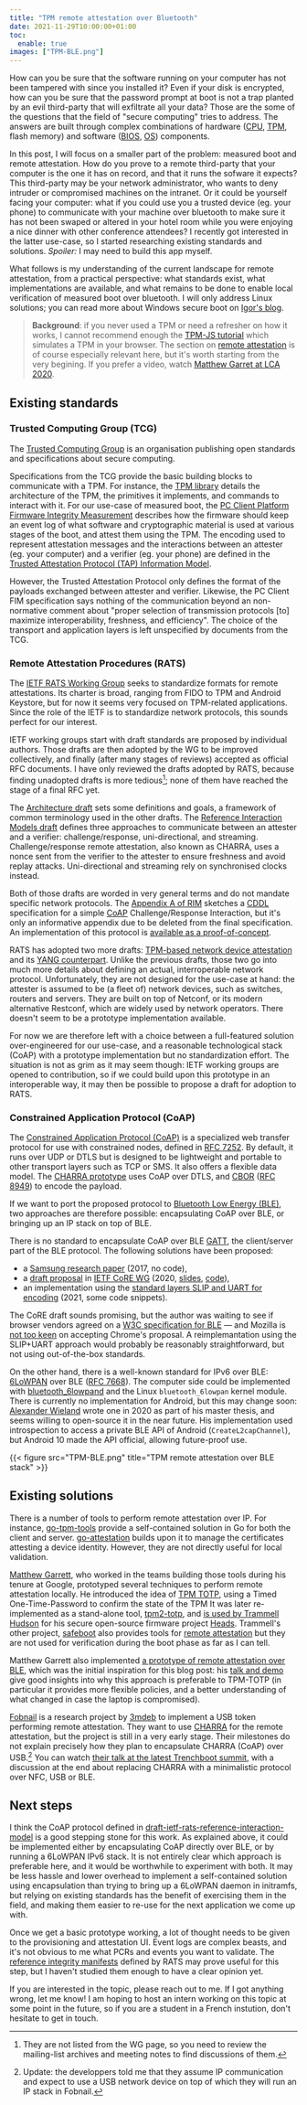 ```yaml
---
title: "TPM remote attestation over Bluetooth"
date: 2021-11-29T10:00:00+01:00
toc:
  enable: true
images: ["TPM-BLE.png"]
---
```


How can you be sure that the software running on your computer has not been tampered with since you installed it?
Even if your disk is encrypted, how can you be sure that the password prompt at boot is not a trap planted by an evil third-party that will exfiltrate all your data?
Those are the some of the questions that the field of "secure computing" tries to address.
The answers are built through complex combinations of hardware ([CPU](https://en.wikipedia.org/wiki/Central_processing_unit), [TPM](https://en.wikipedia.org/wiki/Trusted_Platform_Module), flash memory) and software ([BIOS](https://en.wikipedia.org/wiki/BIOS), [OS](https://en.wikipedia.org/wiki/Operating_system)) components.

In this post, I will focus on a smaller part of the problem: measured boot and remote attestation.
How do you prove to a remote third-party that your computer is the one it has on record, and that it runs the sofware it expects?
This third-party may be your network administrator, who wants to deny intruder or compromised machines on the intranet.
Or it could be yourself facing your computer: what if you could use you a trusted device (eg. your phone) to communicate with your machine over bluetooth to make sure it has not been swaped or altered in your hotel room while you were enjoying a nice dinner with other conference attendees?
I recently got interested in the latter use-case, so I started researching existing standards and solutions.
*Spoiler:* I may need to build this app myself.

What follows is my understanding of the current landscape for remote attestation, from a practical perspective:
what standards exist, what implementations are available, and what remains to be done to enable local verification of measured boot over bluetooth.
I will only address Linux solutions; you can read more about Windows secure boot on [Igor's blog](https://igor-blue.github.io/2021/02/04/secure-boot.html).

> **Background**: if you never used a TPM or need a refresher on how it works, I cannot recommend enough the [TPM-JS tutorial](https://google.github.io/tpm-js) which simulates a TPM in your browser.
> The section on [remote attestation](https://google.github.io/tpm-js/#pg_attestation) is of course especially relevant here, but it's worth starting from the very begining.
> If you prefer a video, watch [Matthew Garret at LCA 2020](https://www.youtube.com/watch?v=FobfM9S9xSI).

## Existing standards

### Trusted Computing Group (TCG)

The [Trusted Computing Group](https://trustedcomputinggroup.org/) is an organisation publishing open standards and specifications about secure computing.

Specifications from the TCG provide the basic building blocks to communicate with a TPM.
For instance, the [TPM library](https://trustedcomputinggroup.org/resource/tpm-library-specification/) details the architecture of the TPM, the primitives it implements, and commands to interact with it.
For our use-case of measured boot, the [PC Client Platform Firmware Integrity Measurement](https://trustedcomputinggroup.org/resource/tcg-pc-client-platform-firmware-integrity-measurement/)
describes how the firmware should keep an event log of what software and cryptographic material is used at various stages of the boot, and attest them using the TPM.
The encoding used to represent attestation messages and the interactions between an attester (eg. your computer) and a verifier (eg. your phone) are defined in the [Trusted Attestation Protocol (TAP) Information Model](https://trustedcomputinggroup.org/resource/tcg-tap-information-model/).

However, the Trusted Attestation Protocol only defines the format of the payloads exchanged between attester and verifier.
Likewise, the PC Client FIM specification says nothing of the communication beyond an non-normative comment about
"proper selection of transmission protocols [to] maximize interoperability, freshness, and efficiency".
The choice of the transport and application layers is left unspecified by documents from the TCG.


### Remote Attestation Procedures (RATS)

The [IETF RATS Working Group](https://datatracker.ietf.org/wg/rats/about/) seeks to standardize formats for remote attestations.
Its charter is broad, ranging from FIDO to TPM and Android Keystore, but for now it seems very focused on TPM-related applications.
Since the role of the IETF is to standardize network protocols, this sounds perfect for our interest.

IETF working groups start with draft standards are proposed by individual authors.
Those drafts are then adopted by the WG to be improved collectively,
and finally (after many stages of reviews) accepted as official RFC documents.
I have only reviewed the drafts adopted by RATS, because finding unadopted drafts is more tedious[^unadopted];
none of them have reached the stage of a final RFC yet.

[^unadopted]: They are not listed from the WG page, so you need to review the mailing-list archives and meeting notes to find discussions of them.

The [Architecture draft](https://tools.ietf.org/html/draft-ietf-rats-architecture) sets some definitions and goals, a framework of common terminology used in the other drafts.
The [Reference Interaction Models draft](https://datatracker.ietf.org/doc/html/draft-ietf-rats-reference-interaction-models) defines three approaches to communicate between an attester and a verifier:
challenge/response, uni-directional, and streaming.
Challenge/response remote attestation, also known as CHARRA, uses a nonce sent from the verifier to the attester to ensure freshness and avoid replay attacks.
Uni-directional and streaming rely on synchronised clocks instead.

Both of those drafts are worded in very general terms and do not mandate specific network protocols.
The [Appendix A of RIM](https://datatracker.ietf.org/doc/html/draft-ietf-rats-reference-interaction-models#appendix-A) sketches a
[CDDL](https://datatracker.ietf.org/doc/html/rfc8610) specification for a simple [CoAP](http://coap.technology/) Challenge/Response Interaction,
but it's only an informative appendix due to be deleted from the final specification.
An implementation of this protocol is [available as a proof-of-concept](https://github.com/Fraunhofer-SIT/charra).

RATS has adopted two more drafts: [TPM-based network device attestation](https://datatracker.ietf.org/doc/html/draft-ietf-rats-tpm-based-network-device-attest)
and its [YANG counterpart](https://datatracker.ietf.org/doc/html/draft-ietf-rats-yang-tpm-charra/).
Unlike the previous drafts, those two go into much more details about defining an actual, interroperable network protocol.
Unfortunately, they are not designed for the use-case at hand: the attester is assumed to be (a fleet of) network devices, such as switches, routers and servers.
They are built on top of Netconf, or its modern alternative Restconf, which are widely used by network operators.
There doesn't seem to be a prototype implementation available.

For now we are therefore left with a choice between a full-featured solution over-engineered for our use-case,
and a reasonable technological stack (CoAP) with a prototype implementation but no standardization effort.
The situation is not as grim as it may seem though: IETF working groups are opened to contribution,
so if we could build upon this prototype in an interoperable way,
it may then be possible to propose a draft for adoption to RATS.

### Constrained Application Protocol (CoAP) <a id="coap"></a>

The [Constrained Application Protocol (CoAP)](http://coap.technology/) is a specialized web transfer protocol for use with constrained nodes,
defined in [RFC 7252](https://datatracker.ietf.org/doc/html/rfc7252/).
By default, it runs over UDP or DTLS but is designed to be lightweight and portable to other transport layers such as TCP or SMS.
It also offers a flexible data model.
The [CHARRA prototype](https://github.com/Fraunhofer-SIT/charra) uses CoAP over DTLS, and [CBOR](http://cbor.io/) ([RFC 8949](https://datatracker.ietf.org/doc/html/rfc8949/)) to encode the payload.

If we want to port the proposed protocol to [Bluetooth Low Energy (BLE)](https://en.wikipedia.org/wiki/Bluetooth_Low_Energy), two approaches are therefore possible:
encapsulating CoAP over BLE, or bringing up an IP stack on top of BLE.

There is no standard to encapsulate CoAP over BLE [GATT](https://en.wikipedia.org/wiki/Bluetooth_Low_Energy#Software_model), the client/server part of the BLE protocol.
The following solutions have been proposed:

- a [Samsung research paper](https://ieeexplore.ieee.org/abstract/document/8190936) (2017, no code),
- a [draft proposal](https://datatracker.ietf.org/doc/html/draft-amsuess-core-coap-over-gatt) in [IETF CoRE WG](https://datatracker.ietf.org/wg/core/about/)  (2020, [slides](https://datatracker.ietf.org/doc/slides-109-core-sessb-coap-over-gatt/), [code](https://gitlab.com/chrysn/coap-gatt-demo)),
- an implementation using the [standard layers SLIP and UART for encoding](https://www.maibornwolff.de/en/blog/talk-coap-me-iot-over-bluetooth-low-energy) (2021, some code snippets).

The CoRE draft sounds promising, but the author was waiting to see if browser vendors agreed on a [W3C specification for BLE](https://developer.mozilla.org/en-US/docs/Web/API/Web_Bluetooth_API) —
and Mozilla is [not too keen](https://github.com/mozilla/standards-positions/issues/95) on accepting Chrome's proposal.
A reimplemantation using the SLIP+UART approach would probably be reasonably straightforward, but not using out-of-the-box standards.

On the other hand, there is a well-known standard for IPv6 over BLE: [6LoWPAN](https://en.wikipedia.org/wiki/6LoWPAN) over BLE ([RFC 7668](https://datatracker.ietf.org/doc/html/rfc7668)).
The computer side could be implemented with [bluetooth_6lowpand](https://github.com/NordicSemiconductor/Linux-ble-6lowpan-joiner) and the Linux `bluetooth_6lowpan` kernel module.
There is currently no implementation for Android, but this may change soon:
[Alexander Wieland](https://diglib.tugraz.at/download.php?id=60a4ea6a34af4&location=browse) wrote one in 2020 as part of his master thesis, and seems willing to open-source it in the near future.
His implementation used introspection to access a private BLE API of Android (`CreateL2capChannel`), but Android 10 made the API official, allowing future-proof use.

{{< figure src="TPM-BLE.png" title="TPM remote attestation over BLE stack" >}}

## Existing solutions

There is a number of tools to perform remote attestation over IP.
For instance, [go-tpm-tools](https://github.com/google/go-tpm-tools) provide a self-contained solution in Go for both the client and server.
[go-attestation](https://github.com/google/go-attestation/) builds upon it to manage the certificates attesting a device identity.
However, they are not directly useful for local validation.

[Matthew Garrett](https://mjg59.dreamwidth.org/), who worked in the teams building those tools during his tenure at Google,
prototyped several techniques to perform remote attestation locally.
He introduced the idea of [TPM TOTP](https://mjg59.dreamwidth.org/35742.html), using a Timed One-Time-Password to confirm the state of the TPM
It was later re-implemented as a stand-alone tool, [tpm2-totp](https://github.com/tpm2-software/tpm2-totp),
and [is used by Trammell Hudson](https://trmm.net/Tpmtotp/) for his secure open-source firmware project [Heads](https://osresearch.net/).
Trammell's other project, [safeboot](https://safeboot.dev/) also provides tools for [remote attestation](https://safeboot.dev/attestation/) but they are not used for verification during the boot phase as far as I can tell.

Matthew Garrett also implemented [a prototype of remote attestation over BLE](https://mjg59.dreamwidth.org/54203.html), which was the initial inspiration for this blog post:
his [talk and demo](https://www.youtube.com/watch?v=FobfM9S9xSI) give good insights into why this approach is preferable to TPM-TOTP (in particular it provides more flexible policies, and a better understanding of what changed in case the laptop is compromised).

[Fobnail](https://fobnail.3mdeb.com/) is a research project by [3mdeb](https://3mdeb.com/) to implement a USB token performing remote attestation.
They want to use [CHARRA](https://github.com/Fraunhofer-SIT/charra) for the remote attestation, but the project is still in a very early stage.
Their milestones do not explain precisely how they plan to encapsulate CHARRA (CoAP) over USB.[^fobnail]
You can watch [their talk at the latest Trenchboot summit](https://www.youtube.com/watch?v=xZoCtNV8Qs0&t=3660s),
with a discussion at the end about replacing CHARRA with a minimalistic protocol over NFC, USB or BLE.

[^fobnail]: Update: the developpers told me that they assume IP communication and expect to use a USB network device on top of which they will run an IP stack in Fobnail.

## Next steps

I think the CoAP protocol defined in [draft-ietf-rats-reference-interaction-model](https://datatracker.ietf.org/doc/html/draft-ietf-rats-reference-interaction-models#appendix-A) is a good stepping stone for this work.
As explained above, it could be implemented either by encapsulating CoAP directly over BLE, or by running a 6LoWPAN IPv6 stack.
It is not entirely clear which approach is preferable here, and it would be worthwhile to experiment with both.
It may be less hassle and lower overhead to implement a self-contained solution using encapsulation than trying to bring up a 6LoWPAN daemon in initramfs,
but relying on existing standards has the benefit of exercising them in the field, and making them easier to re-use for the next application we come up with.

Once we get a basic prototype working, a lot of thought needs to be given to the provisioning and attestation UI.
Event logs are complex beasts, and it's not obvious to me what PCRs and events you want to validate.
The [reference integrity manifests](https://datatracker.ietf.org/doc/html/draft-ietf-rats-tpm-based-network-device-attest#section-2.4.1)
defined by RATS may prove useful for this step, but I haven't studied them enough to have a clear opinion yet.

If you are interested in the topic, please reach out to me. If I got anything wrong, let me know!
I am hoping to host an intern working on this topic at some point in the future, so if you are a student in a French instution, don't hesitate to get in touch.

